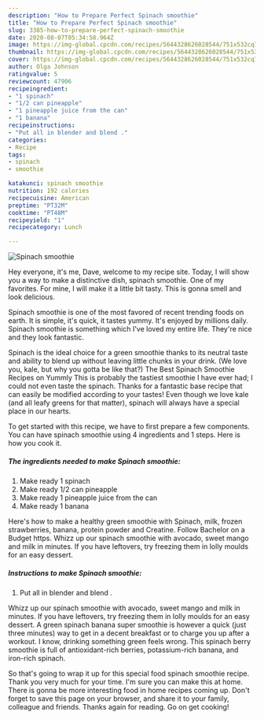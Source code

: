 ```yaml
---
description: "How to Prepare Perfect Spinach smoothie"
title: "How to Prepare Perfect Spinach smoothie"
slug: 3385-how-to-prepare-perfect-spinach-smoothie
date: 2020-08-07T05:34:58.964Z
image: https://img-global.cpcdn.com/recipes/5644328626028544/751x532cq70/spinach-smoothie-recipe-main-photo.jpg
thumbnail: https://img-global.cpcdn.com/recipes/5644328626028544/751x532cq70/spinach-smoothie-recipe-main-photo.jpg
cover: https://img-global.cpcdn.com/recipes/5644328626028544/751x532cq70/spinach-smoothie-recipe-main-photo.jpg
author: Olga Johnson
ratingvalue: 5
reviewcount: 47906
recipeingredient:
- "1 spinach"
- "1/2 can pineapple"
- "1 pineapple juice from the can"
- "1 banana"
recipeinstructions:
- "Put all in blender and blend ."
categories:
- Recipe
tags:
- spinach
- smoothie

katakunci: spinach smoothie 
nutrition: 192 calories
recipecuisine: American
preptime: "PT32M"
cooktime: "PT48M"
recipeyield: "1"
recipecategory: Lunch

---
```



![Spinach smoothie](https://img-global.cpcdn.com/recipes/5644328626028544/751x532cq70/spinach-smoothie-recipe-main-photo.jpg)

Hey everyone, it's me, Dave, welcome to my recipe site. Today, I will show you a way to make a distinctive dish, spinach smoothie. One of my favorites. For mine, I will make it a little bit tasty. This is gonna smell and look delicious.

Spinach smoothie is one of the most favored of recent trending foods on earth. It is simple, it's quick, it tastes yummy. It's enjoyed by millions daily. Spinach smoothie is something which I've loved my entire life. They're nice and they look fantastic.

Spinach is the ideal choice for a green smoothie thanks to its neutral taste and ability to blend up without leaving little chunks in your drink. (We love you, kale, but why you gotta be like that?) The Best Spinach Smoothie Recipes on Yummly This is probably the tastiest smoothie I have ever had; I could not even taste the spinach. Thanks for a fantastic base recipe that can easily be modified according to your tastes! Even though we love kale (and all leafy greens for that matter), spinach will always have a special place in our hearts.


To get started with this recipe, we have to first prepare a few components. You can have spinach smoothie using 4 ingredients and 1 steps. Here is how you cook it.

<!--inarticleads1-->

##### The ingredients needed to make Spinach smoothie:

1. Make ready 1 spinach
1. Make ready 1/2 can pineapple
1. Make ready 1 pineapple juice from the can
1. Make ready 1 banana


Here&#39;s how to make a healthy green smoothie with Spinach, milk, frozen strawberries, banana, protein powder and Creatine. Follow Bachelor on a Budget https. Whizz up our spinach smoothie with avocado, sweet mango and milk in minutes. If you have leftovers, try freezing them in lolly moulds for an easy dessert. 

<!--inarticleads2-->

##### Instructions to make Spinach smoothie:

1. Put all in blender and blend .


Whizz up our spinach smoothie with avocado, sweet mango and milk in minutes. If you have leftovers, try freezing them in lolly moulds for an easy dessert. A green spinach banana super smoothie is however a quick (just three minutes) way to get in a decent breakfast or to charge you up after a workout. I know, drinking something green feels wrong. This spinach berry smoothie is full of antioxidant-rich berries, potassium-rich banana, and iron-rich spinach. 

So that's going to wrap it up for this special food spinach smoothie recipe. Thank you very much for your time. I'm sure you can make this at home. There is gonna be more interesting food in home recipes coming up. Don't forget to save this page on your browser, and share it to your family, colleague and friends. Thanks again for reading. Go on get cooking!
